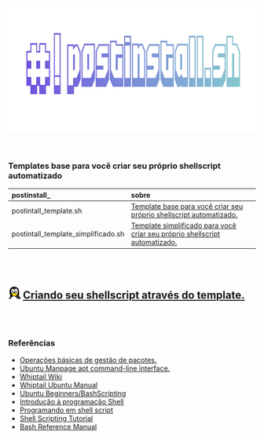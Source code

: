 <br>

<p align="center">
  <img width="922" height="257" src="/assets/postinstall.png">
</p>

<br>

### Templates base para você criar seu próprio shellscript automatizado

postinstall_ | sobre
:------ | :------ 
postintall_template.sh | [Template base para você criar seu próprio shellscript automatizado.](https://github.com/odiegoduarte/postinstall/blob/master/templates/postintall_template.sh)
postintall_template_simplificado.sh | [Template simplificado para você criar seu próprio shellscript automatizado.](https://github.com/odiegoduarte/postinstall/blob/master/templates/postintall_template_simplificado.sh)

<br> <br>

## <img width="25" height="" src="/assets/icons/linux.png"> [Criando seu shellscript através do template.](https://github.com/odiegoduarte/postinstall/blob/master/templates/criando_seu_shellscript.md)

<br> <br>

### Referências

- [Operações básicas de gestão de pacotes.](https://www.debian.org/doc/manuals/debian-reference/ch02.pt.html#_basic_package_management_operations)
- [Ubuntu Manpage apt command-line interface.](https://manpages.ubuntu.com/manpages/focal/man8/apt.8.html)
- [Whiptail Wiki](https://en.wikibooks.org/wiki/Bash_Shell_Scripting/Whiptail)
- [Whiptail Ubuntu Manual](http://manpages.ubuntu.com/manpages/focal/man1/whiptail.1.html)
- [Ubuntu Beginners/BashScripting](https://help.ubuntu.com/community/Beginners/BashScripting)
- [Introdução à programação Shell](http://www.faqs.org/docs/air/tsshell.html)
- [Programando em shell script](http://www.devin.com.br/shell_script/)
- [Shell Scripting Tutorial](https://www.shellscript.sh/)
- [Bash Reference Manual](https://devdocs.io/bash/)

<br><br>